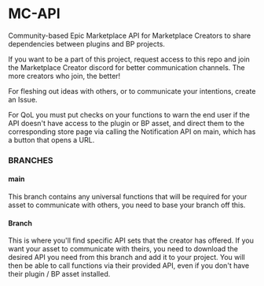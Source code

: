 # MC-API
Community-based Epic Marketplace API for Marketplace Creators to share dependencies between plugins and BP projects.

If you want to be a part of this project, request access to this repo and join the Marketplace Creator discord for better communication channels. The more creators who join, the better!  

For fleshing out ideas with others, or to communicate your intentions, create an Issue.

For QoL you must put checks on your functions to warn the end user if the API doesn't have access to the plugin or BP asset, and direct them to the corresponding store page via calling the Notification API on main, which has a button that opens a URL. 

### BRANCHES

#### main 

  This branch contains any universal functions that will be required for your asset to communicate with others, you need to base your branch off this. 

#### <name of studio> Branch
  
  This is where you'll find specific API sets that the creator has offered. If you want your asset to communicate with theirs, you need to download the desired API you need from this branch and add it to your project. You will then be able to call functions via their provided API, even if you don't have their plugin / BP asset installed. 
